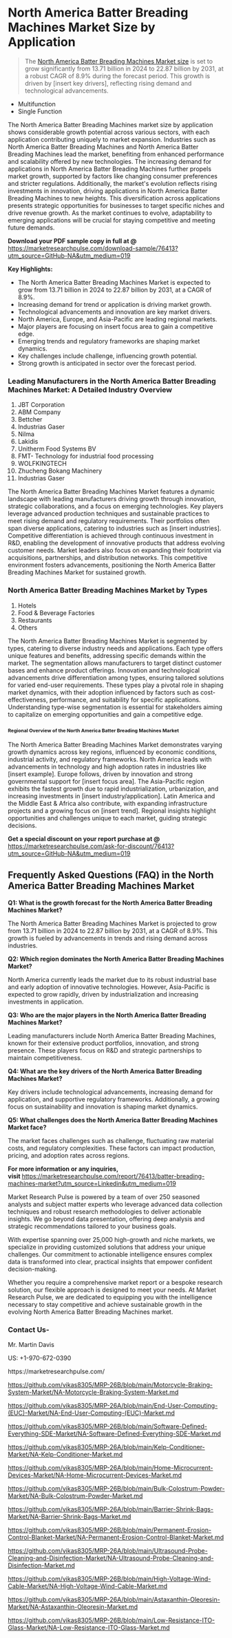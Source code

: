 
<h1>North America Batter Breading Machines Market&nbsp;Size by Application</h1><blockquote><p>The <a href="https://marketresearchpulse.com/download-sample/76413?utm_source=GitHub-NA&amp;utm_medium=019">North America Batter Breading Machines Market size</a> is set to grow significantly from 13.71 billion in 2024 to 22.87 billion by 2031, at a robust CAGR of 8.9% during the forecast period. This growth is driven by [insert key drivers], reflecting rising demand and technological advancements.</p></blockquote><ul><li>Multifunction<li> Single Function</li></ul><p>The North America Batter Breading Machines market size by application shows considerable growth potential across various sectors, with each application contributing uniquely to market expansion. Industries such as North America Batter Breading Machines and North America Batter Breading Machines lead the market, benefiting from enhanced performance and scalability offered by new technologies. The increasing demand for applications in North America Batter Breading Machines further propels market growth, supported by factors like changing consumer preferences and stricter regulations. Additionally, the market's evolution reflects rising investments in innovation, driving applications in North America Batter Breading Machines to new heights. This diversification across applications presents strategic opportunities for businesses to target specific niches and drive revenue growth. As the market continues to evolve, adaptability to emerging applications will be crucial for staying competitive and meeting future demands.</p><p><strong>Download your PDF sample copy in full at @ </strong><a href="https://marketresearchpulse.com/download-sample/76413?utm_source=GitHub-NA&amp;utm_medium=019">https://marketresearchpulse.com/download-sample/76413?utm_source=GitHub-NA&amp;utm_medium=019</a></p><p><strong>Key Highlights: </strong></p><ul><li>The North America Batter Breading Machines Market is expected to grow from 13.71 billion in 2024 to 22.87 billion by 2031, at a CAGR of 8.9%.</li><li>Increasing demand for trend or application is driving market growth.</li><li>Technological advancements and innovation are key market drivers.</li><li>North America, Europe, and Asia-Pacific are leading regional markets.</li><li>Major players are focusing on insert focus area to gain a competitive edge.</li><li>Emerging trends and regulatory frameworks are shaping market dynamics.</li><li>Key challenges include challenge, influencing growth potential.</li><li>Strong growth is anticipated in sector over the forecast period.</li></ul><h3>Leading Manufacturers in the North America Batter Breading Machines Market: A Detailed Industry Overview</h3><ol><li>JBT Corporation</li><li>ABM Company</li><li>Bettcher</li><li>Industrias Gaser</li><li>Nilma</li><li>Lakidis</li><li>Unitherm Food Systems BV</li><li>FMT- Technology for industrial food processing</li><li>WOLFKINGTECH</li><li>Zhucheng Bokang Machinery</li><li>Industrias Gaser</li></ol><div class="flex max-w-full flex-col flex-grow"><div class="min-h-8 text-message flex w-full flex-col items-end gap-2 whitespace-normal break-words [.text-message+&amp;]:mt-5" dir="auto" data-message-author-role="assistant" data-message-id="fd8432e4-4910-450d-b182-61b7bfb0a01f" data-message-model-slug="gpt-4o"><div class="flex w-full flex-col gap-1 empty:hidden first:pt-[3px]"><div class="markdown prose w-full break-words dark:prose-invert light"><p>The North America Batter Breading Machines Market features a dynamic landscape with leading manufacturers driving growth through innovation, strategic collaborations, and a focus on emerging technologies. Key players leverage advanced production techniques and sustainable practices to meet rising demand and regulatory requirements. Their portfolios often span diverse applications, catering to industries such as [insert industries]. Competitive differentiation is achieved through continuous investment in R&amp;D, enabling the development of innovative products that address evolving customer needs. Market leaders also focus on expanding their footprint via acquisitions, partnerships, and distribution networks. This competitive environment fosters advancements, positioning the North America Batter Breading Machines Market for sustained growth.</p></div></div></div></div><h3>North America Batter Breading Machines Market by Types</h3><ol><li>Hotels<li> Food & Beverage Factories<li> Restaurants<li> Others</li></ol><div class="flex max-w-full flex-col flex-grow"><div class="min-h-8 text-message flex w-full flex-col items-end gap-2 whitespace-normal break-words [.text-message+&amp;]:mt-5" dir="auto" data-message-author-role="assistant" data-message-id="084470be-0bb7-4664-bddf-5156b4f41249" data-message-model-slug="gpt-4o-mini"><div class="flex w-full flex-col gap-1 empty:hidden first:pt-[3px]"><div class="markdown prose w-full break-words dark:prose-invert light"><p>The North America Batter Breading Machines Market is segmented by types, catering to diverse industry needs and applications. Each type offers unique features and benefits, addressing specific demands within the market. The segmentation allows manufacturers to target distinct customer bases and enhance product offerings. Innovation and technological advancements drive differentiation among types, ensuring tailored solutions for varied end-user requirements. These types play a pivotal role in shaping market dynamics, with their adoption influenced by factors such as cost-effectiveness, performance, and suitability for specific applications. Understanding type-wise segmentation is essential for stakeholders aiming to capitalize on emerging opportunities and gain a competitive edge.</p></div></div></div></div><h3><span style="font-size: 11px;">Regional Overview of the North America Batter Breading Machines Market</span></h3><div class="flex max-w-full flex-col flex-grow"><div class="min-h-8 text-message flex w-full flex-col items-end gap-2 whitespace-normal break-words [.text-message+&amp;]:mt-5" dir="auto" data-message-author-role="assistant" data-message-id="e9038762-ce64-4e30-91c9-9bd413514231" data-message-model-slug="gpt-4o-mini"><div class="flex w-full flex-col gap-1 empty:hidden first:pt-[3px]"><div class="markdown prose w-full break-words dark:prose-invert light"><p>The North America Batter Breading Machines Market demonstrates varying growth dynamics across key regions, influenced by economic conditions, industrial activity, and regulatory frameworks. North America leads with advancements in technology and high adoption rates in industries like [insert example]. Europe follows, driven by innovation and strong governmental support for [insert focus area]. The Asia-Pacific region exhibits the fastest growth due to rapid industrialization, urbanization, and increasing investments in [insert industry/application]. Latin America and the Middle East &amp; Africa also contribute, with expanding infrastructure projects and a growing focus on [insert trend]. Regional insights highlight opportunities and challenges unique to each market, guiding strategic decisions.</p></div></div></div></div><p><strong>Get a special discount on your report purchase at @ </strong><a href="https://marketresearchpulse.com/ask-for-discount/76413?utm_source=GitHub-NA&amp;utm_medium=019">https://marketresearchpulse.com/ask-for-discount/76413?utm_source=GitHub-NA&amp;utm_medium=019</a></p><h2>Frequently Asked Questions (FAQ) in the North America Batter Breading Machines Market</h2><p><strong>Q1: What is the growth forecast for the North America Batter Breading Machines Market?</strong></p><p>The North America Batter Breading Machines Market is projected to grow from 13.71 billion in 2024 to 22.87 billion by 2031, at a CAGR of 8.9%. This growth is fueled by advancements in trends and rising demand across industries.</p><p><strong>Q2: Which region dominates the North America Batter Breading Machines Market?</strong></p><p>North America currently leads the market due to its robust industrial base and early adoption of innovative technologies. However, Asia-Pacific is expected to grow rapidly, driven by industrialization and increasing investments in application.</p><p><strong>Q3: Who are the major players in the North America Batter Breading Machines Market?</strong></p><p>Leading manufacturers include North America Batter Breading Machines, known for their extensive product portfolios, innovation, and strong presence. These players focus on R&amp;D and strategic partnerships to maintain competitiveness.</p><p><strong>Q4: What are the key drivers of the North America Batter Breading Machines Market?</strong></p><p>Key drivers include technological advancements, increasing demand for application, and supportive regulatory frameworks. Additionally, a growing focus on sustainability and innovation is shaping market dynamics.</p><p><strong>Q5: What challenges does the North America Batter Breading Machines Market face?</strong></p><p>The market faces challenges such as challenge, fluctuating raw material costs, and regulatory complexities. These factors can impact production, pricing, and adoption rates across regions.</p><p><strong>For more information or any inquiries, visit&nbsp;</strong><a href="https://marketresearchpulse.com/report/76413/batter-breading-machines-market?utm_source=Linkedin&utm_medium=019">https://marketresearchpulse.com/report/76413/batter-breading-machines-market?utm_source=Linkedin&utm_medium=019</a></p><p>Market Research Pulse is powered by a team of over 250 seasoned analysts and subject matter experts who leverage advanced data collection techniques and robust research methodologies to deliver actionable insights. We go beyond data presentation, offering deep analysis and strategic recommendations tailored to your business goals.</p><p>With expertise spanning over 25,000 high-growth and niche markets, we specialize in providing customized solutions that address your unique challenges. Our commitment to actionable intelligence ensures complex data is transformed into clear, practical insights that empower confident decision-making.</p><p>Whether you require a comprehensive market report or a bespoke research solution, our flexible approach is designed to meet your needs. At Market Research Pulse, we are dedicated to equipping you with the intelligence necessary to stay competitive and achieve sustainable growth in the evolving North America Batter Breading Machines market.</p><h3><strong>Contact Us-</strong></h3><p>Mr. Martin Davis</p><p>US: +1-970-672-0390</p><p>https://marketresearchpulse.com/</p><p><a href="https://github.com/vikas8305/MRP-26B/blob/main/Motorcycle-Braking-System-Market/NA-Motorcycle-Braking-System-Market.md">https://github.com/vikas8305/MRP-26B/blob/main/Motorcycle-Braking-System-Market/NA-Motorcycle-Braking-System-Market.md</a></p><p><a href="https://github.com/vikas8305/MRP-26A/blob/main/End-User-Computing-(EUC)-Market/NA-End-User-Computing-(EUC)-Market.md">https://github.com/vikas8305/MRP-26A/blob/main/End-User-Computing-(EUC)-Market/NA-End-User-Computing-(EUC)-Market.md</a></p><p><a href="https://github.com/vikas8305/MRP-26B/blob/main/Software-Defined-Everything-SDE-Market/NA-Software-Defined-Everything-SDE-Market.md">https://github.com/vikas8305/MRP-26B/blob/main/Software-Defined-Everything-SDE-Market/NA-Software-Defined-Everything-SDE-Market.md</a></p><p><a href="https://github.com/vikas8305/MRP-26A/blob/main/Kelp-Conditioner-Market/NA-Kelp-Conditioner-Market.md">https://github.com/vikas8305/MRP-26A/blob/main/Kelp-Conditioner-Market/NA-Kelp-Conditioner-Market.md</a></p><p><a href="https://github.com/vikas8305/MRP-26A/blob/main/Home-Microcurrent-Devices-Market/NA-Home-Microcurrent-Devices-Market.md">https://github.com/vikas8305/MRP-26A/blob/main/Home-Microcurrent-Devices-Market/NA-Home-Microcurrent-Devices-Market.md</a></p><p><a href="https://github.com/vikas8305/MRP-26B/blob/main/Bulk-Colostrum-Powder-Market/NA-Bulk-Colostrum-Powder-Market.md">https://github.com/vikas8305/MRP-26B/blob/main/Bulk-Colostrum-Powder-Market/NA-Bulk-Colostrum-Powder-Market.md</a></p><p><a href="https://github.com/vikas8305/MRP-26A/blob/main/Barrier-Shrink-Bags-Market/NA-Barrier-Shrink-Bags-Market.md">https://github.com/vikas8305/MRP-26A/blob/main/Barrier-Shrink-Bags-Market/NA-Barrier-Shrink-Bags-Market.md</a></p><p><a href="https://github.com/vikas8305/MRP-26B/blob/main/Permanent-Erosion-Control-Blanket-Market/NA-Permanent-Erosion-Control-Blanket-Market.md">https://github.com/vikas8305/MRP-26B/blob/main/Permanent-Erosion-Control-Blanket-Market/NA-Permanent-Erosion-Control-Blanket-Market.md</a></p><p><a href="https://github.com/vikas8305/MRP-26A/blob/main/Ultrasound-Probe-Cleaning-and-Disinfection-Market/NA-Ultrasound-Probe-Cleaning-and-Disinfection-Market.md">https://github.com/vikas8305/MRP-26A/blob/main/Ultrasound-Probe-Cleaning-and-Disinfection-Market/NA-Ultrasound-Probe-Cleaning-and-Disinfection-Market.md</a></p><p><a href="https://github.com/vikas8305/MRP-26B/blob/main/High-Voltage-Wind-Cable-Market/NA-High-Voltage-Wind-Cable-Market.md">https://github.com/vikas8305/MRP-26B/blob/main/High-Voltage-Wind-Cable-Market/NA-High-Voltage-Wind-Cable-Market.md</a></p><p><a href="https://github.com/vikas8305/MRP-26A/blob/main/Astaxanthin-Oleoresin-Market/NA-Astaxanthin-Oleoresin-Market.md">https://github.com/vikas8305/MRP-26A/blob/main/Astaxanthin-Oleoresin-Market/NA-Astaxanthin-Oleoresin-Market.md</a></p><p><a href="https://github.com/vikas8305/MRP-26B/blob/main/Low-Resistance-ITO-Glass-Market/NA-Low-Resistance-ITO-Glass-Market.md">https://github.com/vikas8305/MRP-26B/blob/main/Low-Resistance-ITO-Glass-Market/NA-Low-Resistance-ITO-Glass-Market.md</a></p>
